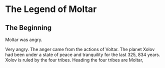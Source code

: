 # The Legend of Moltar

## The Beginning
Moltar was angry.

Very angry.
The anger came from the actions of Voltar.  The planet Xolov had been under a state of peace and tranquility for the last 325, 834 years.  Xolov is ruled by the four tribes.  Heading the four tribes are Moltar,